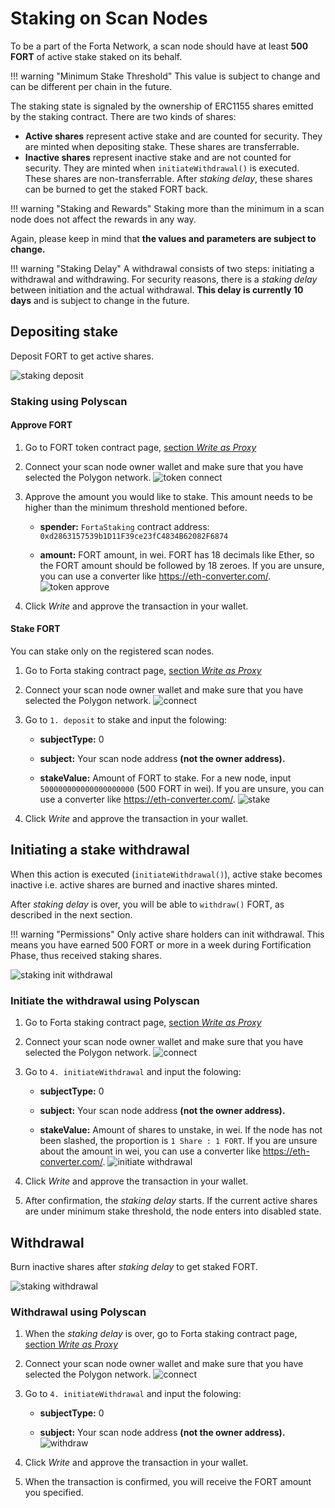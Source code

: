 # Staking on Scan Nodes

To be a part of the Forta Network, a scan node should have at least **500 FORT** of active stake staked on its behalf.

!!! warning "Minimum Stake Threshold"
    This value is subject to change and can be different per chain in the future.

The staking state is signaled by the ownership of ERC1155 shares emitted by the staking contract. There are two kinds of shares:

- **Active shares** represent active stake and are counted for security. They are minted when depositing stake. These shares are transferrable.
- **Inactive shares** represent inactive stake and are not counted for security. They are minted when `initiateWithdrawal()` is executed. These shares are non-transferrable. After _staking delay_, these shares can be burned to get the staked FORT back.

!!! warning "Staking and Rewards"
    Staking more than the minimum in a scan node does not affect the rewards in any way.

Again, please keep in mind that **the values and parameters are subject to change.**

!!! warning "Staking Delay"
    A withdrawal consists of two steps: initiating a withdrawal and withdrawing. For security reasons, there is a _staking delay_ between initiation and the actual withdrawal. **This delay is currently 10 days** and is subject to change in the future.

## Depositing stake

Deposit FORT to get active shares.

![staking deposit](stake-images/staking-deposit.png)

### Staking using Polyscan

#### Approve FORT

1. Go to FORT token contract page, [section _Write as Proxy_](https://polygonscan.com/address/0x9ff62d1FC52A907B6DCbA8077c2DDCA6E6a9d3e1#writeProxyContract)

2. Connect your scan node owner wallet and make sure that you have selected the Polygon network. ![token connect](stake-images/1-token-connect.png)

3. Approve the amount you would like to stake. This amount needs to be higher than the minimum threshold mentioned before.

    - **spender:** `FortaStaking` contract address: `0xd2863157539b1D11F39ce23fC4834B62082F6874`

    - **amount:** FORT amount, in wei. FORT has 18 decimals like Ether, so the FORT amount should be followed by 18 zeroes. If you are unsure, you can use a converter like https://eth-converter.com/. ![token approve](stake-images/2-token-approve.png)

4. Click _Write_ and approve the transaction in your wallet.

#### Stake FORT

You can stake only on the registered scan nodes.

1. Go to Forta staking contract page, [section _Write as Proxy_](https://polygonscan.com/address/0xd2863157539b1D11F39ce23fC4834B62082F6874#writeProxyContract)

2. Connect your scan node owner wallet and make sure that you have selected the Polygon network. ![connect](stake-images/1-connect.png)

3. Go to `1. deposit` to stake and input the folowing:

    - **subjectType:** 0

    - **subject:** Your scan node address **(not the owner address).**

    - **stakeValue:** Amount of FORT to stake. For a new node, input `500000000000000000000` (500 FORT in wei). If you are unsure, you can use a converter like https://eth-converter.com/. ![stake](stake-images/3-stake.png)


4. Click _Write_ and approve the transaction in your wallet.

## Initiating a stake withdrawal

When this action is executed (`initiateWithdrawal()`), active stake becomes inactive i.e. active shares are burned and inactive shares minted.

After _staking delay_ is over, you will be able to `withdraw()` FORT, as described in the next section.

!!! warning "Permissions"
    Only active share holders can init withdrawal. This means you have earned 500 FORT or more in a week during Fortification Phase, thus received staking shares.

![staking init withdrawal](stake-images/staking-init-withdrawal.png)

### Initiate the withdrawal using Polyscan

1. Go to Forta staking contract page, [section _Write as Proxy_](https://polygonscan.com/address/0xd2863157539b1D11F39ce23fC4834B62082F6874#writeProxyContract)

2. Connect your scan node owner wallet and make sure that you have selected the Polygon network. ![connect](stake-images/1-connect.png)

3. Go to `4. initiateWithdrawal` and input the folowing:

    - **subjectType:** 0

    - **subject:** Your scan node address **(not the owner address).**

    - **stakeValue:** Amount of shares to unstake, in wei. If the node has not been slashed, the proportion is `1 Share : 1 FORT`. If you are unsure about the amount in wei, you can use a converter like https://eth-converter.com/. ![initiate withdrawal](stake-images/4-initiate-withdrawal.png)

4. Click _Write_ and approve the transaction in your wallet.

5. After confirmation, the _staking delay_ starts. If the current active shares are under minimum stake threshold, the node enters into disabled state.

## Withdrawal

Burn inactive shares after _staking delay_ to get staked FORT.

![staking withdrawal](stake-images/staking-withdrawal.png)

### Withdrawal using Polyscan

1. When the _staking delay_ is over, go to Forta staking contract page, [section _Write as Proxy_](https://polygonscan.com/address/0xd2863157539b1D11F39ce23fC4834B62082F6874#writeProxyContract)

2. Connect your scan node owner wallet and make sure that you have selected the Polygon network. ![connect](stake-images/1-connect.png)

3. Go to `4. initiateWithdrawal` and input the folowing:

    - **subjectType:** 0

    - **subject:** Your scan node address **(not the owner address).** ![withdraw](stake-images/5-withdraw.png)

4. Click _Write_ and approve the transaction in your wallet.

5. When the transaction is confirmed, you will receive the FORT amount you specified.
